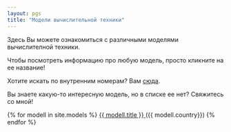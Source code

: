```yaml
---
layout: pgs
title: "Модели вычислительной техники"
---
```


Здесь Вы можете ознакомиться с различными моделями вычислителной техники.

Чтобы посмотреть информацию про любую модель, просто кликните на ее название!

Хотите искать по внутренним номерам? Вам  <a href="https://yprits.github.io/museum/exhibits">сюда</a>.

Вы знаете какую-то интересную модель, но в списке ее нет? Свяжитесь со мной!

{% for modell in site.models %}
<a href="{{ modell.url | relative_url }}">
    {{ modell.title }}
  </a>
  ({{ modell.country}})
{% endfor %}
